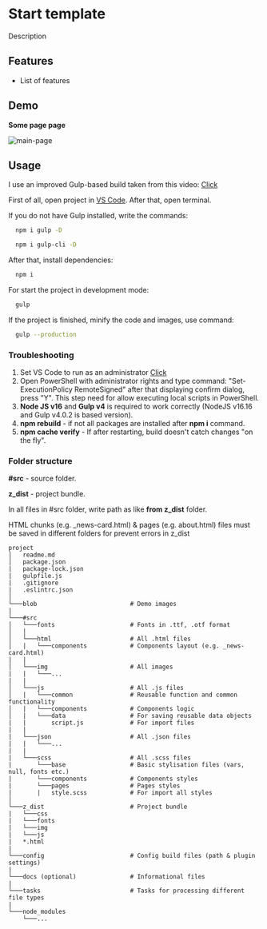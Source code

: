 # Start template

Description

## Features

* List of features

## Demo

**Some page page**

![main-page](blob/main-demo.png)

## Usage

I use an improved Gulp-based build taken from this video: [Click](https://youtu.be/qSZvGlIKGPg)

First of all, open project in [VS Code](https://code.visualstudio.com). After that, open terminal.

If you do not have Gulp installed, write the commands:

```bash
  npm i gulp -D

  npm i gulp-cli -D
```

After that, install dependencies:

```bash
  npm i
```

For start the project in development mode:

```bash
  gulp
```

If the project is finished, minify the code and images, use command:

```bash
  gulp --production
```

### Troubleshooting

1. Set VS Code to run as an administrator [Click](https://qastack.ru/programming/37700536/visual-studio-code-terminal-how-to-run-a-command-with-administrator-rights)
2. Open PowerShell with administrator rights and type command: "Set-ExecutionPolicy RemoteSigned" after that displaying
confirm dialog, press "Y". This step need for allow executing local scripts in PowerShell.
3. **Node JS v16** and **Gulp v4** is required to work correctly (NodeJS v16.16 and Gulp v4.0.2 is based version).
4. **npm rebuild** - if not all packages are installed after **npm i** command.
5. **npm cache verify** - If after restarting, build doesn't catch changes "on the fly".

### Folder structure

**#src** - source folder.

**z_dist** - project bundle.

In all files in #src folder, write path as like **from z_dist** folder.

HTML chunks (e.g. _news-card.html) & pages (e.g. about.html) files must be saved in different folders for prevent errors in z_dist

```
project
│   readme.md
│   package.json 
|   package-lock.json
|   gulpfile.js
|   .gitignore
|   .eslintrc.json
│
└───blob                          # Demo images
|
└───#src
│   └───fonts                     # Fonts in .ttf, .otf format
│   │
│   └───html                      # All .html files
│   |   └───components            # Components layout (e.g. _news-card.html)
|   |
│   └───img                       # All images
|   |   └───...    
|   |
│   └───js                        # All .js files
│   |   └───common                # Reusable function and common functionality
│   |   └───components            # Components logic
│   |   └───data                  # For saving reusable data objects
|   |       script.js             # For import files
|   |
|   └───json                      # All .json files
|   |   └───...
|   |
|   └───scss                      # All .scss files
|       └───base                  # Basic stylisation files (vars, null, fonts etc.)
|       └───components            # Components styles
|       └───pages                 # Pages styles
|       |   style.scss            # For import all styles
│   
└───z_dist                        # Project bundle
|   └───css
|   └───fonts
|   └───img
|   └───js
|   *.html
|
└───config                        # Config build files (path & plugin settings)
|
└───docs (optional)               # Informational files
|
└───tasks                         # Tasks for processing different file types
|
└───node_modules
    └───...
```
